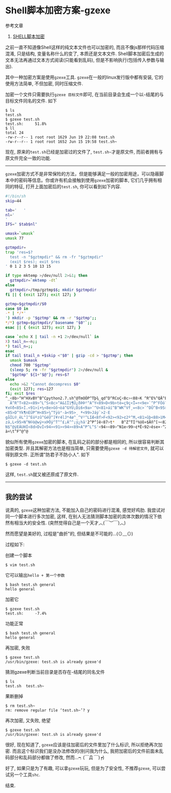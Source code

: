# Shell脚本加密方案-gzexe

参考文章

1. [SHELL脚本加密](http://www.bubuko.com/infodetail-2019877.html)

之前一直不知道像Shell这样的纯文本文件也可以加密的, 而且不像js那样代码压缩混淆, 只是结构, 变量名称什么的变了, 本质还是文本文件. Shell脚本加密后生成的文本无法再通过文本方式阅读(只能看到乱码), 但是不影响执行(包括传入参数与输出).

其中一种加密方案是使用`gzexe`工具. `gzexe`在一般的linux发行版中都有安装, 它的使用方法简单, 不但加密, 同时压缩文件.

加密一个文件只需要执行`gzexe 目标文件`即可, 在当前目录会生成一个以`~`结尾的与目标文件同名的文件. 如下

```
$ ls
test.sh
$ gzexe test.sh 
test.sh:	 51.8%
$ ll
total 24
-rw-r--r-- 1 root root 1629 Jun 19 22:08 test.sh
-rw-r--r-- 1 root root 1652 Jun 15 19:58 test.sh~
```

现在, 原来的`test.sh`已经是加密过的文件了, `test.sh~`才是原文件, 而前者拥有与原文件完全一致的功能.

------

`gzexe`加密方式不是非常保险的方法，但是能够满足一般的加密用途，可以隐蔽脚本中的密码等信息。你或许有机会接触到使用`gzexe`加密的脚本, 它们几乎拥有相同的特征, 打开上面加密后的`test.sh`, 你可以看到如下内容.

```bash
#!/bin/sh
skip=44

tab='   '
nl='
'
IFS=" $tab$nl"

umask=`umask`
umask 77

gztmpdir=
trap 'res=$?
  test -n "$gztmpdir" && rm -fr "$gztmpdir"
  (exit $res); exit $res
' 0 1 2 3 5 10 13 15

if type mktemp >/dev/null 2>&1; then
  gztmpdir=`mktemp -dt`
else
  gztmpdir=/tmp/gztmp$$; mkdir $gztmpdir
fi || { (exit 127); exit 127; }

gztmp=$gztmpdir/$0
case $0 in
-* | */*'
') mkdir -p "$gztmp" && rm -r "$gztmp";;
*/*) gztmp=$gztmpdir/`basename "$0"`;;
esac || { (exit 127); exit 127; }

case `echo X | tail -n +1 2>/dev/null` in
X) tail_n=-n;;
*) tail_n=;;
esac
if tail $tail_n +$skip <"$0" | gzip -cd > "$gztmp"; then
  umask $umask
  chmod 700 "$gztmp"
  (sleep 5; rm -fr "$gztmpdir") 2>/dev/null &
  "$gztmp" ${1+"$@"}; res=$?
else
  echo >&2 "Cannot decompress $0"
  (exit 127); res=127
fi; exit $res
^_<8b>^H^HXvBY^B^Cpython2.7.sh^@­TmOÓP^Tþ¾_qd^D^RCoÇ<8c><88>K ^R^E%^QÄ^Eü´/¥»<83><86>®­m'<8c>OC$°^@^B   
  Â^R^T<82><89>^L^S<8c>^A&îÏì¶Û¿ðÞÞ²^A^Y<89>D<9b>të=ç9ç<Ï=÷<9e>`^P^FÒö¨®A^X=^@²}æîf*k92½^T^A<92>Ï<96>?Í8gËîÎ<94>ûk½|´ÒâÛ^LÅh<81>rþ·{<9e>ç`^F:Ì^F<82>A(<9d>^WÝÕ^CgýÔ9^<8b>@\<97>Ç°      Ã)E<8d><83><90>ð×     EÅÎúl©ð<93>,/<82>`<83><9f>¤jzr^Mæd3$wànåÉù^Z+^Rí~9Ô^[í<8e>@%<97>)ïO<91>ý·¥<93>y^N­d6ËÅÙr1ç^^ÌÇõqMÕ 
¥x©ð<85>Ì.<91>ï+¼<8e>ûõ¬òá^GYÜ¡Di6<9a>¯^U<81>áí^B^WK^Vf¸=<8c>`^DÛ^B<95><8b><8c>4ÏÏ^]÷h^@5Êº<96>ðÍ<81><9e>è<8b>>_^_²ÆÒBR^_V( ^Y¹^_
<85>D^Yk¶nEÚP^H<85>¼^Tÿò°-à<95>¸ ª<99>Jáý`>2·E
gåÌL©¸ëL^]^Eúºzû^GéÛ^]¥r4lJ*4ø^_^V²^LIÆ<8f>F<92><92>¢2º^M,<81>ûþ<88>ìM<93>¥<8d>ÊìR^Kk)¯Fò§äã<81>³
zä,L<95>N^N©ò@wÿ+xÞÕÿ^T^^£¡Á^^¡ý¿hã'2^P^]ê<87>t*   B^Z^TÍ²%Uõ»$Äñ^[¬<82>n`Í²T^?e½V^U^[û<8b>X^@èÓÔäÅË*<96>4 á^F9eª0jÛFD^T[^_<86>Qk[;}ÛP8^\^R-=a<8f>K&^Vy^]<91>^S^QèÕ@­ad<8f>L<82> <83>h'<8d>:<9e>jI9îAØ§-<99> LL
N$^@ýEÀUHÍ<8d>DvÌ<94><91><94><89>A^P^L^S'<94><89>^N1e<99>¢ªË<92>êse×·^Z<92><94>Æpõÿbïª^<93>n©<99>¨Són^M<83>åQ^]<9a>^Gº^F<9f>u4²ßH½<82>â°¢5Cg'<88>Ø<96>EÃÔÙ<8d>½<9e>ÃÒS¦<8c>¯@x<8c>©ë¶<88><86>%kÔ<94>^CÞè(æ<9d>ÕS÷¸à^V¶+<85><8d>rþ3¯äfç<9c>Ü·^Vp¶<8a>Îâ^^í(<9f>1îæ»Ë~¯¹L^ZUÆ¸Rn>SÆEÕ@°à&^Q^WÀë<81>U)^V¦ãK¡bÄX0v'Æp1^F<8c>ùÈÆ^[ìaÔ&6×ÒRî<9e>Ò<9b>§è­<8f>hm>UÏæ%S½Cék«<87>º|2êf¹^E±<8b>ùèÑò<9a>ï^[^B^?^@é
à¤\t^F^@^@
```

貌似所有使用`gzexe`加密的脚本, 在乱码之前的部分都是相同的, 所以很容易判断其加密类型. 并且其解密方法也是相当简单, 只需要使用`gzexe -d 待解密文件`, 就可以得到原文件. 正所谓"防君子不防小人". 如下

```
$ gzexe -d test.sh
```

这样, `test.sh`就又被还原成了原文件.

------

## 我的尝试

说真的, `gzexe`这种加密方法, 不能加入自己的密码进行混淆, 感觉好鸡肋. 我尝试对同一个脚本进行多次加密, 这样, 在别人无法猜测脚本加密的具体次数的情况下依然有相当大的安全性. (突然觉得自己是一个天才︿(￣︶￣)︿)

然而愿望是美好的, 过程是"曲折"的, 但结果是不可能的...(⊙﹏⊙)

过程如下:

创建一个脚本

```
$ vim test.sh
```

它可以输出`hello + 第一个参数`

```
$ bash test.sh general
hello general
```

加密它

```
$ gzexe test.sh 
test.sh:	 -7.4%
```

功能正常

```
$ bash test.sh general
hello general
```

再加密, 失败

```
$ gzexe test.sh 
/usr/bin/gzexe: test.sh is already gzexe'd
```

猜测gzexe判断当前目录是否存在`~`结尾的同名文件

```
$ ls
test.sh  test.sh~
```

果断删掉

```
$ rm test.sh~
rm: remove regular file ‘test.sh~’? y
```

再次加密, 又失败, 绝望

```
$ gzexe test.sh 
/usr/bin/gzexe: test.sh is already gzexe'd
```

很好, 现在知道了, `gzexe`应该是往加密后的文件里加了什么标识, 所以拒绝再次加密. 而且这个标识我们是没办法修改的(别问我为什么, 我把加密后的文件前面未乱码部分和乱码部分都做了修改, 然而...┑(￣Д ￣)┍)

好了, 如果只是为了有趣, 可以拿`gzexe`玩玩, 但是为了安全性, 不推荐`gzexe`, 可以尝试另一个工具`shc`.

结束.